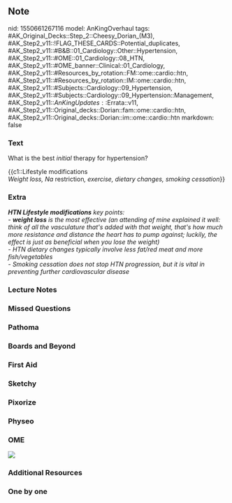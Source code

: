 ## Note
nid: 1550661267116
model: AnKingOverhaul
tags: #AK_Original_Decks::Step_2::Cheesy_Dorian_(M3), #AK_Step2_v11::!FLAG_THESE_CARDS::Potential_duplicates, #AK_Step2_v11::#B&B::01_Cardiology::Other::Hypertension, #AK_Step2_v11::#OME::01_Cardiology::08_HTN, #AK_Step2_v11::#OME_banner::Clinical::01_Cardiology, #AK_Step2_v11::#Resources_by_rotation::FM::ome::cardio::htn, #AK_Step2_v11::#Resources_by_rotation::IM::ome::cardio::htn, #AK_Step2_v11::#Subjects::Cardiology::09_Hypertension, #AK_Step2_v11::#Subjects::Cardiology::09_Hypertension::Management, #AK_Step2_v11::$AnKingUpdates::$Errata::v11, #AK_Step2_v11::Original_decks::Dorian::fam::ome::cardio::htn, #AK_Step2_v11::Original_decks::Dorian::im::ome::cardio::htn
markdown: false

### Text
What is the best <i>initial</i> therapy for hypertension?
<div>
  {{c1::Lifestyle modifications
</div>
<div>
  <i>Weight loss, Na</i> restriction<i>, exercise, dietary changes,
  smoking cessation</i>}}
</div>

### Extra
<div>
  <i><b>HTN Lifestyle modifications</b> key points:</i>
</div>
<div>
  <i>- <b>weight loss</b> is the most effective (an attending of
  mine explained it well: think of all the vasculature that's added
  with that weight, that's how much more resistance and distance
  the heart has to pump against; luckily, the effect is just as
  beneficial when you lose the weight)</i>
</div>
<div>
  <i>- HTN dietary changes typically involve less fat/red meat and
  more fish/vegetables</i>
</div>
<div>
  <i>- Smoking cessation does not stop HTN progression, but it is
  vital in preventing further cardiovascular disease</i>
</div>

### Lecture Notes


### Missed Questions


### Pathoma


### Boards and Beyond


### First Aid


### Sketchy


### Pixorize


### Physeo


### OME
<div class="ome-widget">
  <a href=
  "https://onlinemeded.org/spa/cardiology?ref=anki"><img src=
  "_OME_AnkiFlashcards_Topic_2.png"></a>
</div>

### Additional Resources


### One by one

